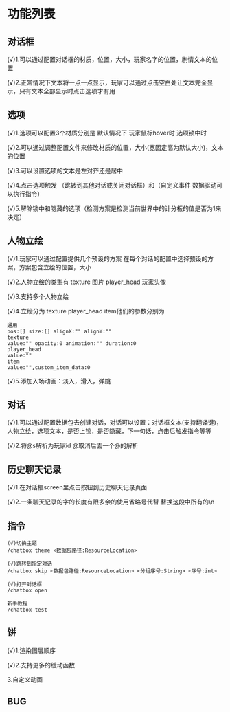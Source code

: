 # 功能列表
## 对话框
(√)1.可以通过配置对话框的材质，位置，大小，玩家名字的位置，剧情文本的位置

(√)2.正常情况下文本将一点一点显示，玩家可以通过点击空白处让文本完全显示，只有文本全部显示时点击选项才有用

## 选项
(√)1.选项可以配置3个材质分别是 默认情况下 玩家鼠标hover时 选项锁中时

(√)2.可以通过调整配置文件来修改材质的位置，大小(宽固定高为默认大小)，文本的位置

(√)3.可以设置选项的文本是左对齐还是居中

(√)4.点击选项触发 （跳转到其他对话或关闭对话框）和（自定义事件 数据驱动可以执行指令）

(√)5.解除锁中和隐藏的选项（检测方案是检测当前世界中的计分板的值是否为1来决定）

## 人物立绘
(√)1.玩家可以通过配置提供几个预设的方案 在每个对话的配置中选择预设的方案，方案包含立绘的位置，大小

(√)2.人物立绘的类型有 texture 图片 player_head 玩家头像

(√)3.支持多个人物立绘

(√)4.立绘分为 texture player_head item他们的参数分别为
```
通用
pos:[] size:[] alignX:"" alignY:""
texture
value:"" opacity:0 animation:"" duration:0
player_head
value:""
item
value:"",custom_item_data:0
```

(√)5.添加入场动画：淡入，滑入，弹跳
## 对话
(√)1.可以通过配置数据包去创建对话，对话可以设置：对话框文本(支持翻译键)，人物立绘，选项文本，是否上锁，是否隐藏，下一句话，点击后触发指令等等

(√)2.将@s解析为玩家id @取消后面一个@的解析
## 历史聊天记录
(√)1.在对话框screen里点击按钮到历史聊天记录页面

(√)2.一条聊天记录的字的长度有限多余的使用省略号代替 替换这段中所有的\n

## 指令
```
(√)切换主题
/chatbox theme <数据包路径:ResourceLocation>

(√)跳转到指定对话
/chatbox skip <数据包路径:ResourceLocation> <分组序号:String> <序号:int>

(√)打开对话框
/chatbox open

新手教程
/chatbox test
```
## 饼

(√)1.渲染图层顺序

(√)2.支持更多的缓动函数

3.自定义动画

## BUG